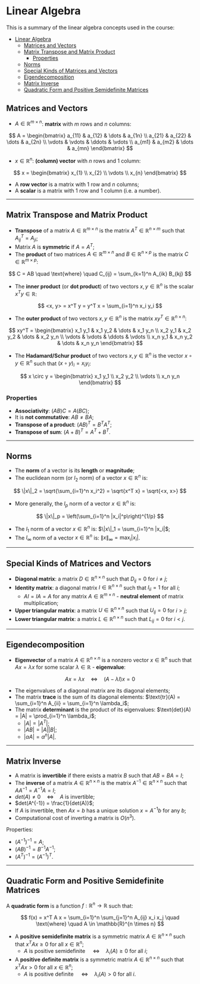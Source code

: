 # Linear Algebra

This is a summary of the linear algebra concepts used in the course:

- [Linear Algebra](#linear-algebra)
  - [Matrices and Vectors](#matrices-and-vectors)
  - [Matrix Transpose and Matrix Product](#matrix-transpose-and-matrix-product)
    - [Properties](#properties)
  - [Norms](#norms)
  - [Special Kinds of Matrices and Vectors](#special-kinds-of-matrices-and-vectors)
  - [Eigendecomposition](#eigendecomposition)
  - [Matrix Inverse](#matrix-inverse)
  - [Quadratic Form and Positive Semidefinite Matrices](#quadratic-form-and-positive-semidefinite-matrices)

## Matrices and Vectors

* $A \in \mathbb{R}^{m \times n}$: **matrix** with $m$ rows and $n$ columns:

$$
A = \begin{bmatrix}
    a_{11} & a_{12} & \dots & a_{1n} \\
    a_{21} & a_{22} & \dots & a_{2n} \\
    \vdots & \vdots & \ddots & \vdots \\
    a_{m1} & a_{m2} & \dots & a_{mn}
\end{bmatrix}
$$

* $x \in \mathbb{R}^{n}$: **(column) vector** with $n$ rows and $1$ column:

$$
x = \begin{bmatrix}
    x_{1} \\
    x_{2} \\
    \vdots \\
    x_{n}
\end{bmatrix}
$$

* A **row vector** is a matrix with $1$ row and $n$ columns;
* A **scalar** is a matrix with $1$ row and $1$ column (i.e. a number).

---

## Matrix Transpose and Matrix Product

* **Transpose** of a matrix $A \in \mathbb{R}^{m \times n}$ is the matrix $A^T \in \mathbb{R}^{n \times m}$ such that $A^T_{ij} = A_{ji}$;
* Matrix $A$ is **symmetric** if $A = A^T$;
* The **product** of two matrices $A \in \mathbb{R}^{m \times n}$ and $B \in \mathbb{R}^{n \times p}$ is the matrix $C \in \mathbb{R}^{m \times p}$:

$$
C = AB \quad \text{where} \quad C_{ij} = \sum_{k=1}^n A_{ik} B_{kj}
$$

* The **inner product** (or **dot product**) of two vectors $x, y \in \mathbb{R}^n$ is the scalar $x^T y \in \mathbb{R}$:

$$
<x, y> = x^T y = y^T x = \sum_{i=1}^n x_i y_i
$$

* The **outer product** of two vectors $x, y \in \mathbb{R}^n$ is the matrix $xy^T \in \mathbb{R}^{n \times n}$:

$$
xy^T = \begin{bmatrix}
    x_1 y_1 & x_1 y_2 & \dots & x_1 y_n \\
    x_2 y_1 & x_2 y_2 & \dots & x_2 y_n \\
    \vdots & \vdots & \ddots & \vdots \\
    x_n y_1 & x_n y_2 & \dots & x_n y_n
\end{bmatrix}
$$

* The **Hadamard/Schur product** of two vectors $x, y \in \mathbb{R}^n$ is the vector $x \circ y \in \mathbb{R}^n$ such that $(x \circ y)_i = x_i y_i$:

$$
x \circ y = \begin{bmatrix}
    x_1 y_1 \\
    x_2 y_2 \\
    \vdots \\
    x_n y_n
\end{bmatrix}
$$

### Properties

* **Associativity**: $(AB)C = A(BC)$;
* It is **not commutative**: $AB \neq BA$;
* **Transpose of a product**: $(AB)^T = B^T A^T$;
* **Transpose of sum**: $(A + B)^T = A^T + B^T$.

---

## Norms

* The **norm** of a vector is its **length** or **magnitude**;
* The euclidean norm (or $l_2$ norm) of a vector $x \in \mathbb{R}^n$ is:

$$
\|x\|_2 = \sqrt{\sum_{i=1}^n x_i^2} = \sqrt{x^T x} = \sqrt{<x, x>}
$$

* More generally, the $l_p$ norm of a vector $x \in \mathbb{R}^n$ is:

$$
\|x\|_p = \left(\sum_{i=1}^n |x_i|^p\right)^{1/p}
$$

* The $l_1$ norm of a vector $x \in \mathbb{R}^n$ is: $\|x\|_1 = \sum_{i=1}^n |x_i|$;
* The $l_\infty$ norm of a vector $x \in \mathbb{R}^n$ is: $\|x\|_\infty = \max_i |x_i|$.

---

## Special Kinds of Matrices and Vectors

* **Diagonal matrix**: a matrix $D \in \mathbb{R}^{n \times n}$ such that $D_{ij} = 0$ for $i \neq j$;
* **Identity matrix**: a diagonal matrix $I \in \mathbb{R}^{n \times n}$ such that $I_{ii} = 1$ for all $i$;
  * $AI = IA = A$ for any matrix $A \in \mathbb{R}^{m \times n}$ - **neutral element** of matrix multiplication;
* **Upper triangular matrix**: a matrix $U \in \mathbb{R}^{n \times n}$ such that $U_{ij} = 0$ for $i > j$;
* **Lower triangular matrix**: a matrix $L \in \mathbb{R}^{n \times n}$ such that $L_{ij} = 0$ for $i < j$.

---

## Eigendecomposition

* **Eigenvector** of a matrix $A \in \mathbb{R}^{n \times n}$ is a nonzero vector $x \in \mathbb{R}^n$ such that $Ax = \lambda x$ for some scalar $\lambda \in \mathbb{R}$ - **eigenvalue**:

$$
Ax = \lambda x \quad \Leftrightarrow \quad (A - \lambda I) x = 0
$$

* The eigenvalues of a diagonal matrix are its diagonal elements;
* The matrix **trace** is the sum of its diagonal elements: $\text{tr}(A) = \sum_{i=1}^n A_{ii} = \sum_{i=1}^n \lambda_i$;
* The matrix **determinant** is the product of its eigenvalues: $\text{det}(A) = |A| = \prod_{i=1}^n \lambda_i$;
  * $|A| = |A^T|$;
  * $|AB| = |A| |B|$;
  * $|\alpha A| = \alpha^n |A|$.

---

## Matrix Inverse

* A matrix is **invertible** if there exists a matrix $B$ such that $AB = BA = I$;
* The **inverse** of a matrix $A \in \mathbb{R}^{n \times n}$ is the matrix $A^{-1} \in \mathbb{R}^{n \times n}$ such that $AA^{-1} = A^{-1}A = I$;
* $det(A) \neq 0 \quad \Leftrightarrow \quad A \text{ is invertible}$;
* $det(A^{-1}) = \frac{1}{det(A)}$;
* If $A$ is invertible, then $Ax = b$ has a unique solution $x = A^{-1} b$ for any $b$;
* Computational cost of inverting a matrix is $O(n^3)$.

Properties:

* $(A^{-1})^{-1} = A$;
* $(AB)^{-1} = B^{-1} A^{-1}$;
* $(A^T)^{-1} = (A^{-1})^T$.

---

## Quadratic Form and Positive Semidefinite Matrices

A **quadratic form** is a function $f: \mathbb{R}^n \rightarrow \mathbb{R}$ such that:

$$
f(x) = x^T A x = \sum_{i=1}^n \sum_{j=1}^n A_{ij} x_i x_j \quad \text{where} \quad A \in \mathbb{R}^{n \times n}
$$

* A **positive semidefinite matrix** is a symmetric matrix $A \in \mathbb{R}^{n \times n}$ such that $x^T A x \geq 0$ for all $x \in \mathbb{R}^n$;
  * $A$ is positive semidefinite $\quad \Leftrightarrow \quad \lambda_i(A) \geq 0$ for all $i$;
* A **positive definite matrix** is a symmetric matrix $A \in \mathbb{R}^{n \times n}$ such that $x^T A x > 0$ for all $x \in \mathbb{R}^n$;
  * $A$ is positive definite $\quad \Leftrightarrow \quad \lambda_i(A) > 0$ for all $i$.